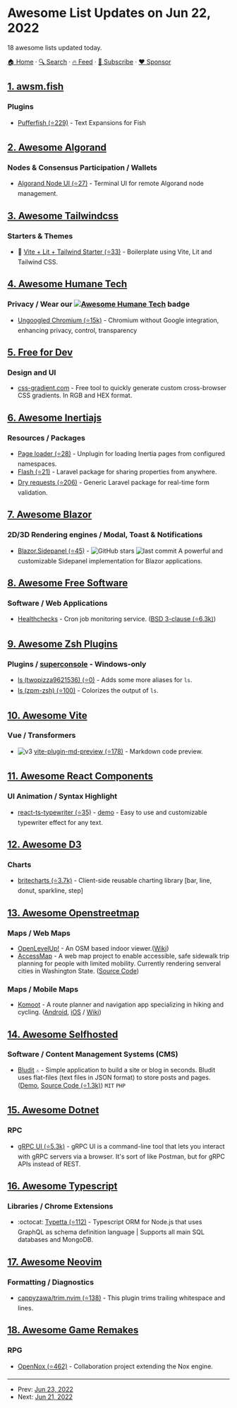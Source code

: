 # Awesome List Updates on Jun 22, 2022

18 awesome lists updated today.

[🏠 Home](/README.md) · [🔍 Search](https://www.trackawesomelist.com/search/) · [🔥 Feed](https://www.trackawesomelist.com/rss.xml) · [📮 Subscribe](https://trackawesomelist.us17.list-manage.com/subscribe?u=d2f0117aa829c83a63ec63c2f&id=36a103854c) · [❤️  Sponsor](https://github.com/sponsors/theowenyoung)



## [1. awsm.fish](/content/jorgebucaran/awsm.fish/README.md)

### Plugins

*   [Pufferfish (⭐229)](https://github.com/nickeb96/puffer-fish) - Text Expansions for Fish

## [2. Awesome Algorand](/content/aorumbayev/awesome-algorand/README.md)

### Nodes & Consensus Participation / Wallets

*   [Algorand Node UI (⭐27)](https://github.com/algorand/node-ui) - Terminal UI for remote Algorand node management.

## [3. Awesome Tailwindcss](/content/aniftyco/awesome-tailwindcss/README.md)

### Starters & Themes

*   🚀 [Vite + Lit + Tailwind Starter (⭐33)](https://github.com/running-grass/starter-lit-with-tailwind) - Boilerplate using Vite, Lit and Tailwind CSS.

## [4. Awesome Humane Tech](/content/humanetech-community/awesome-humane-tech/README.md)

### Privacy / Wear our   [![Awesome Humane Tech](https://raw.githubusercontent.com/humanetech-community/awesome-humane-tech/main/humane-tech-badge.svg?sanitize=true)](https://github.com/humanetech-community/awesome-humane-tech)   badge

*   [Ungoogled Chromium (⭐15k)](https://github.com/ungoogled-software/ungoogled-chromium) - Chromium without Google integration, enhancing privacy, control, transparency

## [5. Free for Dev](/content/ripienaar/free-for-dev/README.md)

### Design and UI

*   [css-gradient.com](https://www.css-gradient.com/) - Free tool to quickly generate custom cross-browser CSS gradients. In RGB and HEX format.

## [6. Awesome Inertiajs](/content/innocenzi/awesome-inertiajs/README.md)

### Resources / Packages

*   [Page loader (⭐28)](https://github.com/ycs77/inertia-plugin) - Unplugin for loading Inertia pages from configured namespaces.
*   [Flash (⭐21)](https://github.com/igerslike/inertia-flash) - Laravel package for sharing properties from anywhere.
*   [Dry requests (⭐206)](https://github.com/dive-be/laravel-dry-requests) - Generic Laravel package for real-time form validation.

## [7. Awesome Blazor](/content/AdrienTorris/awesome-blazor/README.md)

### 2D/3D Rendering engines / Modal, Toast & Notifications

*   [Blazor.Sidepanel (⭐45)](https://github.com/Append-IT/Blazor.Sidepanel) - ![GitHub stars](https://img.shields.io/github/stars/Append-IT/Blazor.Sidepanel?style=flat-square\&cacheSeconds=604800) ![last commit](https://img.shields.io/github/last-commit/Append-IT/Blazor.Sidepanel?style=flat-square\&cacheSeconds=86400) A powerful and customizable Sidepanel implementation for Blazor applications.

## [8. Awesome Free Software](/content/johnjago/awesome-free-software/README.md)

### Software / Web Applications

*   [Healthchecks](https://healthchecks.io/) - Cron job monitoring service. ([BSD 3-clause (⭐6.3k)](https://github.com/healthchecks/healthchecks/blob/master/LICENSE))

## [9. Awesome Zsh Plugins](/content/unixorn/awesome-zsh-plugins/README.md)

### Plugins / [superconsole](https://github.com/alexchmykhalo/superconsole) - Windows-only

*   [ls (twopizza9621536) (⭐0)](https://github.com/TwoPizza9621536/zsh-ls) - Adds some more aliases for `ls`.
*   [ls (zpm-zsh) (⭐100)](https://github.com/zpm-zsh/ls) - Colorizes the output of `ls`.

## [10. Awesome Vite](/content/vitejs/awesome-vite/README.md)

### Vue / Transformers

*   ![v3](https://img.shields.io/badge/-v3-35495e) [vite-plugin-md-preview (⭐178)](https://github.com/JasKang/vite-plugin-md-preview) - Markdown code preview.

## [11. Awesome React Components](/content/brillout/awesome-react-components/README.md)

### UI Animation / Syntax Highlight

*   [react-ts-typewriter (⭐35)](https://github.com/gerardmarquinarubio/ReactTypewriter) - [demo](https://codesandbox.io/s/react-typewriter-example-mgyclf) - Easy to use and customizable typewriter effect for any text.

## [12. Awesome D3](/content/wbkd/awesome-d3/README.md)

### Charts

*   [britecharts (⭐3.7k)](https://github.com/britecharts/britecharts) - Client-side reusable charting library \[bar, line, donut, sparkline, step]

## [13. Awesome Openstreetmap](/content/osmlab/awesome-openstreetmap/README.md)

### Maps / Web Maps

*   [OpenLevelUp!](https://openlevelup.net/) - An OSM based indoor viewer.([Wiki](https://wiki.openstreetmap.org/wiki/OpenLevelUp))
*   [AccessMap](https://www.accessmap.io/) - A web map project to enable accessible, safe sidewalk trip planning for people with limited mobility. Currently rendering senveral cities in Washington State. ([Source Code](https://github.com/accessmap))

### Maps / Mobile Maps

*   [Komoot](https://www.komoot.com/) - A route planner and navigation app specializing in hiking and cycling. ([Android](https://market.android.com/details?id=de.komoot.android), [iOS](https://itunes.apple.com/de/app/id447374873?mt=8) / [Wiki](https://wiki.openstreetmap.org/wiki/Komoot))

## [14. Awesome Selfhosted](/content/awesome-selfhosted/awesome-selfhosted/README.md)

### Software / Content Management Systems (CMS)

*   [Bludit](https://www.bludit.com/) `⚠` - Simple application to build a site or blog in seconds. Bludit uses flat-files (text files in JSON format) to store posts and pages. ([Demo](https://demo.bludit.com/), [Source Code (⭐1.3k)](https://github.com/bludit/bludit)) `MIT` `PHP`

## [15. Awesome Dotnet](/content/quozd/awesome-dotnet/README.md)

### RPC

*   [gRPC UI (⭐5.3k)](https://github.com/fullstorydev/grpcui) - gRPC UI is a command-line tool that lets you interact with gRPC servers via a browser. It's sort of like Postman, but for gRPC APIs instead of REST.

## [16. Awesome Typescript](/content/dzharii/awesome-typescript/README.md)

### Libraries / Chrome Extensions

*   :octocat: [Typetta (⭐112)](https://github.com/twinlogix/typetta) - Typescript ORM for Node.js that uses GraphQL as schema definition language | Supports all main SQL databases and MongoDB.

## [17. Awesome Neovim](/content/rockerBOO/awesome-neovim/README.md)

### Formatting / Diagnostics

*   [cappyzawa/trim.nvim (⭐138)](https://github.com/cappyzawa/trim.nvim) - This plugin trims trailing whitespace and lines.

## [18. Awesome Game Remakes](/content/radek-sprta/awesome-game-remakes/README.md)

### RPG

*   [OpenNox (⭐462)](https://github.com/noxworld-dev/opennox) - Collaboration project extending the Nox engine.

---

- Prev: [Jun 23, 2022](/content/2022/06/23/README.md)
- Next: [Jun 21, 2022](/content/2022/06/21/README.md)